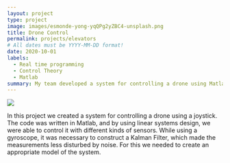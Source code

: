 ```yaml
---
layout: project
type: project
image: images/esmonde-yong-yqQPg2yZBC4-unsplash.png
title: Drone Control
permalink: projects/elevators
# All dates must be YYYY-MM-DD format!
date: 2020-10-01
labels:
  - Real time programming
  - Control Theory
  - Matlab
summary: My team developed a system for controlling a drone using Matlab.
---
```


<img class="ui medium right floated rounded image" src="../images/esmonde-yong-yqQPg2yZBC4-unsplash.png">

In this project we created a system for controlling a drone using a joystick. The code was written in Matlab, and by using linear systems design, we were able to control it with different kinds of sensors. While using a gyroscope, it was necessary to construct a Kalman Filter, which made the measurements less disturbed by noise. For this we needed to create an appropriate model of the system.  
